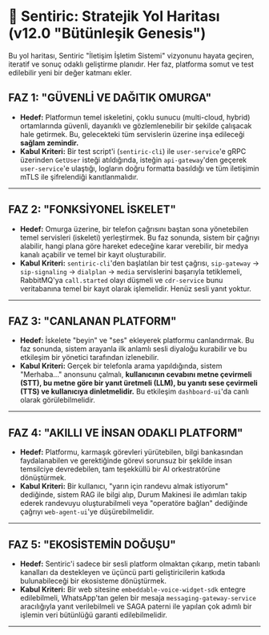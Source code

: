 # 🧭 Sentiric: Stratejik Yol Haritası (v12.0 "Bütünleşik Genesis")

Bu yol haritası, Sentiric "İletişim İşletim Sistemi" vizyonunu hayata geçiren, iteratif ve sonuç odaklı geliştirme planıdır. Her faz, platforma somut ve test edilebilir yeni bir değer katmanı ekler.

## **FAZ 1: "GÜVENLİ VE DAĞITIK OMURGA"**

*   **Hedef:** Platformun temel iskeletini, çoklu sunucu (multi-cloud, hybrid) ortamlarında güvenli, dayanıklı ve gözlemlenebilir bir şekilde çalışacak hale getirmek. Bu, gelecekteki tüm servislerin üzerine inşa edileceği **sağlam zemindir.**
*   **Kabul Kriteri:** Bir test script'i (`sentiric-cli`) ile `user-service`'e gRPC üzerinden `GetUser` isteği atıldığında, isteğin `api-gateway`'den geçerek `user-service`'e ulaştığı, logların doğru formatta basıldığı ve tüm iletişimin mTLS ile şifrelendiği kanıtlanmalıdır.

---

## **FAZ 2: "FONKSİYONEL İSKELET"**

*   **Hedef:** Omurga üzerine, bir telefon çağrısını baştan sona yönetebilen temel servisleri (iskeleti) yerleştirmek. Bu faz sonunda, sistem bir çağrıyı alabilir, hangi plana göre hareket edeceğine karar verebilir, bir medya kanalı açabilir ve temel bir kayıt oluşturabilir.
*   **Kabul Kriteri:** `sentiric-cli`'den başlatılan bir test çağrısı, `sip-gateway` -> `sip-signaling` -> `dialplan` -> `media` servislerini başarıyla tetiklemeli, RabbitMQ'ya `call.started` olayı düşmeli ve `cdr-service` bunu veritabanına temel bir kayıt olarak işlemelidir. Henüz sesli yanıt yoktur.

---

## **FAZ 3: "CANLANAN PLATFORM"**

*   **Hedef:** İskelete "beyin" ve "ses" ekleyerek platformu canlandırmak. Bu faz sonunda, sistem arayanla ilk anlamlı sesli diyaloğu kurabilir ve bu etkileşim bir yönetici tarafından izlenebilir.
*   **Kabul Kriteri:** Gerçek bir telefonla arama yapıldığında, sistem "Merhaba..." anonsunu çalmalı, **kullanıcının cevabını metne çevirmeli (STT), bu metne göre bir yanıt üretmeli (LLM), bu yanıtı sese çevirmeli (TTS) ve kullanıcıya dinletmelidir.** Bu etkileşim `dashboard-ui`'da canlı olarak görülebilmelidir.

---

## **FAZ 4: "AKILLI VE İNSAN ODAKLI PLATFORM"**

*   **Hedef:** Platformu, karmaşık görevleri yürütebilen, bilgi bankasından faydalanabilen ve gerektiğinde görevi sorunsuz bir şekilde insan temsilciye devredebilen, tam teşekküllü bir AI orkestratörüne dönüştürmek.
*   **Kabul Kriteri:** Bir kullanıcı, "yarın için randevu almak istiyorum" dediğinde, sistem RAG ile bilgi alıp, Durum Makinesi ile adımları takip ederek randevuyu oluşturabilmeli veya "operatöre bağlan" dediğinde çağrıyı `web-agent-ui`'ye düşürebilmelidir.

---

## **FAZ 5: "EKOSİSTEMİN DOĞUŞU"**

*   **Hedef:** Sentiric'i sadece bir sesli platform olmaktan çıkarıp, metin tabanlı kanalları da destekleyen ve üçüncü parti geliştiricilerin katkıda bulunabileceği bir ekosisteme dönüştürmek.
*   **Kabul Kriteri:** Bir web sitesine `embeddable-voice-widget-sdk` entegre edilebilmeli, WhatsApp'tan gelen bir mesaja `messaging-gateway-service` aracılığıyla yanıt verilebilmeli ve SAGA paterni ile yapılan çok adımlı bir işlemin veri bütünlüğü garanti edilebilmelidir.

---
